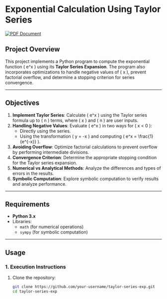 # Exponential Calculation Using Taylor Series

[![PDF Document](https://img.shields.io/badge/PDF-Document-blue?style=flat&logo=adobe)](link_para_o_pdf)  

## **Project Overview**

This project implements a Python program to compute the exponential function \( e^x \) using its **Taylor Series Expansion**. The program also incorporates optimizations to handle negative values of \( x \), prevent factorial overflow, and determine a stopping criterion for series convergence.

---

## **Objectives**

1. **Implement Taylor Series**: Calculate \( e^x \) using the Taylor series formula up to \( n \) terms, where \( x \) and \( n \) are user inputs.
2. **Handling Negative Values**: Evaluate \( e^x \) in two ways for \( x < 0 \):
   - Directly using the series.
   - Using the transformation \( y = -x \) and computing \( e^x = \frac{1}{e^{-x}} \).
3. **Avoiding Overflow**: Optimize factorial calculations to prevent overflow by performing intermediate divisions.
4. **Convergence Criterion**: Determine the appropriate stopping condition for the Taylor series expansion.
5. **Numerical vs Analytical Methods**: Analyze the differences and types of errors in the results.
6. **Symbolic Computation**: Explore symbolic computation to verify results and analyze performance.

---

## **Requirements**

- **Python 3.x**
- Libraries:
  - `math` (for numerical operations)
  - `sympy` (for symbolic computation)

---

## **Usage**

### **1. Execution Instructions**

1. Clone the repository:
   ```bash
   git clone https://github.com/your-username/taylor-series-exp.git
   cd taylor-series-exp
